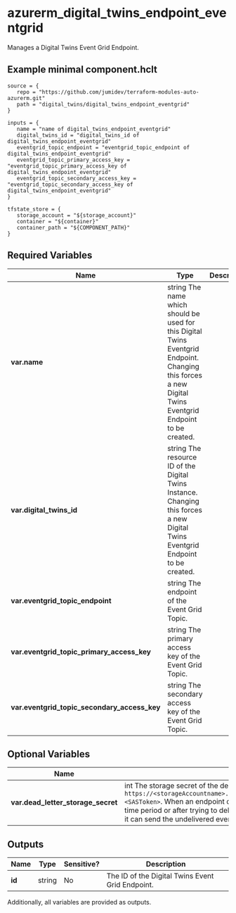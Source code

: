 # azurerm_digital_twins_endpoint_eventgrid

Manages a Digital Twins Event Grid Endpoint.

## Example minimal component.hclt

```hcl
source = {
   repo = "https://github.com/jumidev/terraform-modules-auto-azurerm.git" 
   path = "digital_twins/digital_twins_endpoint_eventgrid" 
}

inputs = {
   name = "name of digital_twins_endpoint_eventgrid" 
   digital_twins_id = "digital_twins_id of digital_twins_endpoint_eventgrid" 
   eventgrid_topic_endpoint = "eventgrid_topic_endpoint of digital_twins_endpoint_eventgrid" 
   eventgrid_topic_primary_access_key = "eventgrid_topic_primary_access_key of digital_twins_endpoint_eventgrid" 
   eventgrid_topic_secondary_access_key = "eventgrid_topic_secondary_access_key of digital_twins_endpoint_eventgrid" 
}

tfstate_store = {
   storage_account = "${storage_account}" 
   container = "${container}" 
   container_path = "${COMPONENT_PATH}" 
}

```

## Required Variables

| Name | Type |  Description |
| ---- | --------- |  ----------- |
| **var.name** | string  The name which should be used for this Digital Twins Eventgrid Endpoint. Changing this forces a new Digital Twins Eventgrid Endpoint to be created. | 
| **var.digital_twins_id** | string  The resource ID of the Digital Twins Instance. Changing this forces a new Digital Twins Eventgrid Endpoint to be created. | 
| **var.eventgrid_topic_endpoint** | string  The endpoint of the Event Grid Topic. | 
| **var.eventgrid_topic_primary_access_key** | string  The primary access key of the Event Grid Topic. | 
| **var.eventgrid_topic_secondary_access_key** | string  The secondary access key of the Event Grid Topic. | 

## Optional Variables

| Name | Type |  Description |
| ---- | --------- |  ----------- |
| **var.dead_letter_storage_secret** | int  The storage secret of the dead-lettering, whose format is `https://<storageAccountname>.blob.core.windows.net/<containerName>?<SASToken>`. When an endpoint can't deliver an event within a certain time period or after trying to deliver the event a certain number of times, it can send the undelivered event to a storage account. | 



## Outputs

| Name | Type | Sensitive? | Description |
| ---- | ---- | --------- | --------- |
| **id** | string | No  | The ID of the Digital Twins Event Grid Endpoint. | 

Additionally, all variables are provided as outputs.

